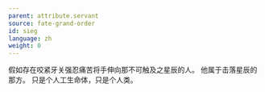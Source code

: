 ```yaml
---
parent: attribute.servant
source: fate-grand-order
id: sieg
language: zh
weight: 0
---
```


假如存在咬紧牙关强忍痛苦将手伸向那不可触及之星辰的人。
他属于击落星辰的那方。
只是个人工生命体，只是个人类。
